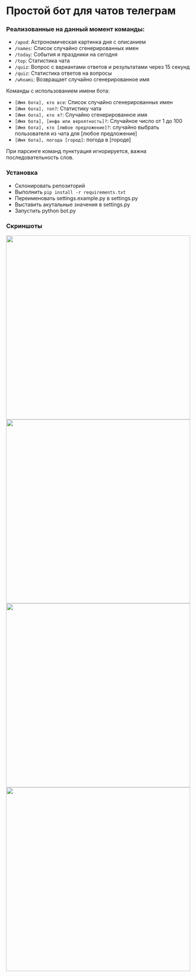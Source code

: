 # Простой бот для чатов телеграм
### Реализованные на данный момент команды:

- `/apod`: Астрономическая картинка дня с описанием
- `/names`: Список случайно сгенерированных имен
- `/today`: События и праздники на сегодня
- `/top`: Статистика чата
- `/quiz`: Вопрос с вариантами ответов и результатами через 15 секунд
- `/quiz`: Статистика ответов на вопросы
- `/whoami`: Возвращает случайно сгенерированное имя

Команды с использованием имени бота:
- `[Имя бота], кто все`: Список случайно сгенерированных имен
- `[Имя бота], топ?`: Статистику чата
- `[Имя бота], кто я?`: Случайно сгенерированное имя
- `[Имя бота], [инфа или вероятность]?`: Случайное число от 1 до 100
- `[Имя бота], кто [любое предложение]?`: случайно выбрать пользователя из чата для [любое предложение]
- `[Имя бота], погода [город]`: погода в [городе]

При парсинге команд пунктуация игнорируется, важна последовательность слов.

### Установка

* Склонировать репозиторий
* Выполнить `pip install -r requirements.txt`
* Переименовать settings.example.py в settings.py
* Выставить акутальные значения в settings.py
* Запустить python bot.py

### Скриншоты

<img src="https://user-images.githubusercontent.com/12821584/202512944-10f9f1bc-3d33-41b3-b4f5-c052660a6f12.png" width="500" />
<img src="https://user-images.githubusercontent.com/12821584/202513023-57df25ff-fbf2-4a92-9851-a9579c9b1e7b.png" width="500" />
<img src="https://user-images.githubusercontent.com/12821584/202513336-01ae47de-0991-4b91-984d-3804ed35d65d.png" width="500" />
<img src="https://user-images.githubusercontent.com/12821584/202513521-d6674ee8-30ac-469a-b4e5-515cfbbb0b87.png" width="500" />
